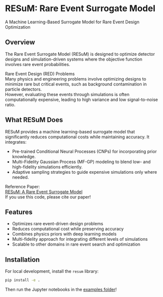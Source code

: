 # RESuM: Rare Event Surrogate Model

A Machine Learning-Based Surrogate Model for Rare Event Design Optimization  

## Overview
The Rare Event Surrogate Model (RESuM) is designed to optimize detector designs and simulation-driven systems where the objective function involves rare event probabilities.  

Rare Event Design (RED) Problems  
Many physics and engineering problems involve optimizing designs to minimize rare but critical events, such as background contamination in particle detectors.  
However, evaluating these events through simulations is often computationally expensive, leading to high variance and low signal-to-noise ratio.  

## What RESuM Does  
RESuM provides a machine learning-based surrogate model that significantly reduces computational costs while maintaining accuracy. It integrates:
- Pre-trained Conditional Neural Processes (CNPs) for incorporating prior knowledge.
- Multi-Fidelity Gaussian Process (MF-GP) modeling to blend low- and high-fidelity simulations efficiently.
- Adaptive sampling strategies to guide expensive simulations only where needed.

Reference Paper:  
[RESuM: A Rare Event Surrogate Model](https://openreview.net/pdf?id=lqTILjL6lP)  
If you use this code, please cite our paper!

## Features
- Optimizes rare event-driven design problems  
- Reduces computational cost while preserving accuracy  
- Combines physics priors with deep learning models  
- Multi-fidelity approach for integrating different levels of simulations  
- Scalable to other domains in rare event search and optimization  

## Installation

For local development, install the `resum` library:
```bash
pip install -e .
```

Then run the Jupyter notebooks in the [examples folder](https://github.com/annkasch/resum/tree/main/examples)!
